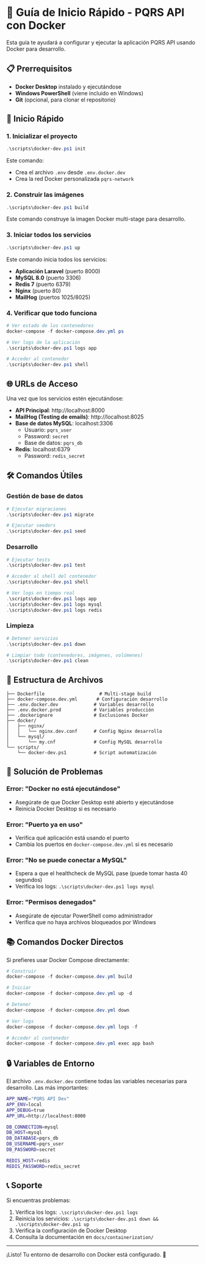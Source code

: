 # 🐳 Guía de Inicio Rápido - PQRS API con Docker

Esta guía te ayudará a configurar y ejecutar la aplicación PQRS API usando Docker para desarrollo.

## 📋 Prerrequisitos

- **Docker Desktop** instalado y ejecutándose
- **Windows PowerShell** (viene incluido en Windows)
- **Git** (opcional, para clonar el repositorio)

## 🚀 Inicio Rápido

### 1. Inicializar el proyecto

```powershell
.\scripts\docker-dev.ps1 init
```

Este comando:
- Crea el archivo `.env` desde `.env.docker.dev`
- Crea la red Docker personalizada `pqrs-network`

### 2. Construir las imágenes

```powershell
.\scripts\docker-dev.ps1 build
```

Este comando construye la imagen Docker multi-stage para desarrollo.

### 3. Iniciar todos los servicios

```powershell
.\scripts\docker-dev.ps1 up
```

Este comando inicia todos los servicios:
- **Aplicación Laravel** (puerto 8000)
- **MySQL 8.0** (puerto 3306)
- **Redis 7** (puerto 6379)
- **Nginx** (puerto 80)
- **MailHog** (puertos 1025/8025)

### 4. Verificar que todo funciona

```powershell
# Ver estado de los contenedores
docker-compose -f docker-compose.dev.yml ps

# Ver logs de la aplicación
.\scripts\docker-dev.ps1 logs app

# Acceder al contenedor
.\scripts\docker-dev.ps1 shell
```

## 🌐 URLs de Acceso

Una vez que los servicios estén ejecutándose:

- **API Principal**: http://localhost:8000
- **MailHog (Testing de emails)**: http://localhost:8025
- **Base de datos MySQL**: localhost:3306
  - Usuario: `pqrs_user`
  - Password: `secret`
  - Base de datos: `pqrs_db`
- **Redis**: localhost:6379
  - Password: `redis_secret`

## 🛠️ Comandos Útiles

### Gestión de base de datos

```powershell
# Ejecutar migraciones
.\scripts\docker-dev.ps1 migrate

# Ejecutar seeders
.\scripts\docker-dev.ps1 seed
```

### Desarrollo

```powershell
# Ejecutar tests
.\scripts\docker-dev.ps1 test

# Acceder al shell del contenedor
.\scripts\docker-dev.ps1 shell

# Ver logs en tiempo real
.\scripts\docker-dev.ps1 logs app
.\scripts\docker-dev.ps1 logs mysql
.\scripts\docker-dev.ps1 logs redis
```

### Limpieza

```powershell
# Detener servicios
.\scripts\docker-dev.ps1 down

# Limpiar todo (contenedores, imágenes, volúmenes)
.\scripts\docker-dev.ps1 clean
```

## 📁 Estructura de Archivos

```
├── Dockerfile                    # Multi-stage build
├── docker-compose.dev.yml       # Configuración desarrollo
├── .env.docker.dev             # Variables desarrollo
├── .env.docker.prod            # Variables producción
├── .dockerignore               # Exclusiones Docker
├── docker/
│   ├── nginx/
│   │   └── nginx.dev.conf      # Config Nginx desarrollo
│   └── mysql/
│       └── my.cnf              # Config MySQL desarrollo
└── scripts/
    └── docker-dev.ps1          # Script automatización
```

## 🔧 Solución de Problemas

### Error: "Docker no está ejecutándose"
- Asegúrate de que Docker Desktop esté abierto y ejecutándose
- Reinicia Docker Desktop si es necesario

### Error: "Puerto ya en uso"
- Verifica qué aplicación está usando el puerto
- Cambia los puertos en `docker-compose.dev.yml` si es necesario

### Error: "No se puede conectar a MySQL"
- Espera a que el healthcheck de MySQL pase (puede tomar hasta 40 segundos)
- Verifica los logs: `.\scripts\docker-dev.ps1 logs mysql`

### Error: "Permisos denegados"
- Asegúrate de ejecutar PowerShell como administrador
- Verifica que no haya archivos bloqueados por Windows

## 📚 Comandos Docker Directos

Si prefieres usar Docker Compose directamente:

```powershell
# Construir
docker-compose -f docker-compose.dev.yml build

# Iniciar
docker-compose -f docker-compose.dev.yml up -d

# Detener
docker-compose -f docker-compose.dev.yml down

# Ver logs
docker-compose -f docker-compose.dev.yml logs -f

# Acceder al contenedor
docker-compose -f docker-compose.dev.yml exec app bash
```

## 🔒 Variables de Entorno

El archivo `.env.docker.dev` contiene todas las variables necesarias para desarrollo. Las más importantes:

```bash
APP_NAME="PQRS API Dev"
APP_ENV=local
APP_DEBUG=true
APP_URL=http://localhost:8000

DB_CONNECTION=mysql
DB_HOST=mysql
DB_DATABASE=pqrs_db
DB_USERNAME=pqrs_user
DB_PASSWORD=secret

REDIS_HOST=redis
REDIS_PASSWORD=redis_secret
```

## 📞 Soporte

Si encuentras problemas:

1. Verifica los logs: `.\scripts\docker-dev.ps1 logs`
2. Reinicia los servicios: `.\scripts\docker-dev.ps1 down && .\scripts\docker-dev.ps1 up`
3. Verifica la configuración de Docker Desktop
4. Consulta la documentación en `docs/containerization/`

---

¡Listo! Tu entorno de desarrollo con Docker está configurado. 🎉